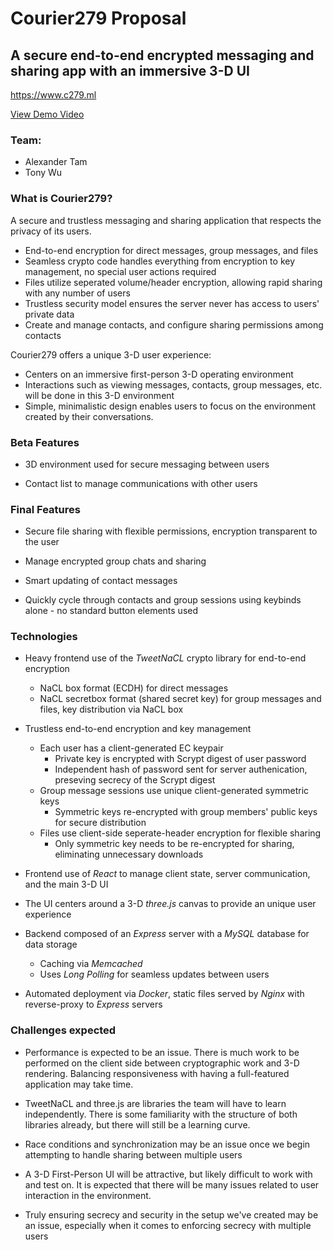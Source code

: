 # Courier279 Proposal

## A secure end-to-end encrypted messaging and sharing app with an immersive 3-D UI

https://www.c279.ml

[View Demo Video](https://drive.google.com/open?id=1d6muBwppWbUFVkLFFtEspeMw_ltLkxgd)

### Team:
- Alexander Tam
- Tony Wu

### What is Courier279?

A secure and trustless messaging and sharing application that respects the privacy of its users.
- End-to-end encryption for direct messages, group messages, and files
- Seamless crypto code handles everything from encryption to key management, no special user actions required
- Files utilize seperated volume/header encryption, allowing rapid sharing with any number of users
- Trustless security model ensures the server never has access to users' private data
- Create and manage contacts, and configure sharing permissions among contacts

Courier279 offers a unique 3-D user experience:
- Centers on an immersive first-person 3-D operating environment
- Interactions such as viewing messages, contacts, group messages, etc. will be done in this 3-D environment
- Simple, minimalistic design enables users to focus on the environment created by their conversations.

### Beta Features

- 3D environment used for secure messaging between users

- Contact list to manage communications with other users

### Final Features

- Secure file sharing with flexible permissions, encryption transparent to the user

- Manage encrypted group chats and sharing

- Smart updating of contact messages

- Quickly cycle through contacts and group sessions using keybinds alone - no standard button elements used

### Technologies

- Heavy frontend use of the *TweetNaCL* crypto library for end-to-end encryption
  - NaCL box format (ECDH) for direct messages
  - NaCL secretbox format (shared secret key) for group messages and files, key distribution via NaCL box

- Trustless end-to-end encryption and key management
  - Each user has a client-generated EC keypair
    - Private key is encrypted with Scrypt digest of user password
    - Independent hash of password sent for server authenication, preseving secrecy of the Scrypt digest
  - Group message sessions use unique client-generated symmetric keys
    - Symmetric keys re-encrypted with group members' public keys for secure distribution
  - Files use client-side seperate-header encryption for flexible sharing
    - Only symmetric key needs to be re-encrypted for sharing, eliminating unnecessary downloads

- Frontend use of *React* to manage client state, server communication, and the main 3-D UI

- The UI centers around a 3-D *three.js* canvas to provide an unique user experience

- Backend composed of an *Express* server with a *MySQL* database for data storage
  - Caching via *Memcached*
  - Uses *Long Polling* for seamless updates between users

- Automated deployment via *Docker*, static files served by *Nginx* with reverse-proxy to *Express* servers

### Challenges expected

- Performance is expected to be an issue. There is much work to be performed on the client side between cryptographic work and 3-D rendering. Balancing responsiveness with having a full-featured application may take time.

- TweetNaCL and three.js are libraries the team will have to learn independently. There is some familiarity with the structure of both libraries already, but there will still be a learning curve.

- Race conditions and synchronization may be an issue once we begin attempting to handle sharing between multiple users

- A 3-D First-Person UI will be attractive, but likely difficult to work with and test on. It is expected that there will be many issues related to user interaction in the environment.

- Truly ensuring secrecy and security in the setup we've created may be an issue, especially when it comes to enforcing secrecy with multiple users
